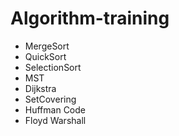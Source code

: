 # Algorithm-training
- MergeSort
- QuickSort
- SelectionSort
- MST
- Dijkstra
- SetCovering
- Huffman Code
- Floyd Warshall

